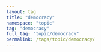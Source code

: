 ```yaml
---
layout: tag
title: "democracy"
namespace: "topic"
tag: "democracy"
full_tag: "topic/democracy"
permalink: /tags/topic/democracy/
---
```

